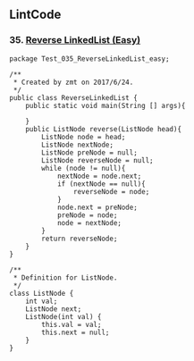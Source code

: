 ## LintCode
### 35. <a href="http://lintcode.com/problem/reverse-linked-list"> Reverse LinkedList (Easy) </a>
	
	package Test_035_ReverseLinkedList_easy;

	/**
	 * Created by zmt on 2017/6/24.
	 */
	public class ReverseLinkedList {
	    public static void main(String [] args){
	
	    }
	    public ListNode reverse(ListNode head){
	        ListNode node = head;
	        ListNode nextNode;
	        ListNode preNode = null;
	        ListNode reverseNode = null;
	        while (node != null){
	            nextNode = node.next;
	            if (nextNode == null){
	                reverseNode = node;
	            }
	            node.next = preNode;
	            preNode = node;
	            node = nextNode;
	        }
	        return reverseNode;
	    }
	}
	
	/**
	 * Definition for ListNode.
	 */
	class ListNode {
	    int val;
	    ListNode next;
	    ListNode(int val) {
	        this.val = val;
	        this.next = null;
	    }
	}
